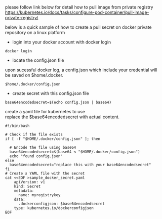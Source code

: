 please follow link below for detail how to pull image from private registry 
https://kubernetes.io/docs/tasks/configure-pod-container/pull-image-private-registry/

below is a quick sample of how to create a pull secret on docker private repository on a linux platform

- login into your docker account with docker login 

```
docker login

```

- locate the config.json file 

upon sucessful docker log, a config.json which include your credential will be saved on $home/.docker.

```
$home/.docker/config.json

```

- create secret with this config.json file

```
base64encodedsecret=$(echo config.json | base64)

```

create a yaml file for kubernetes to use  
replace the $base64encodedsecret with actual content.

```
#!/bin/bash

# Check if the file exists
if [ -f "$HOME/.docker/config.json" ]; then

  # Encode the file using base64
  base64encodedsecret=$(base64 < "$HOME/.docker/config.json")
  echo "found config.json" 
else 
  base64encodedsecret="replace this with your base64encodedsecret"
fi
# Create a YAML file with the secret
cat <<EOF >sample_docker_secret.yaml
    apiVersion: v1
    kind: Secret
    metadata:
      name: myregistrykey
    data:
      .dockerconfigjson: $base64encodedsecret
    type: kubernetes.io/dockerconfigjson
EOF


```



